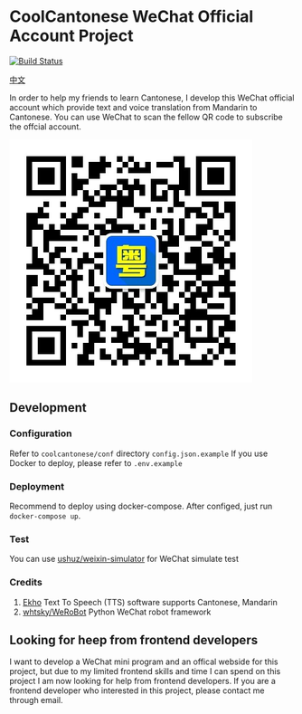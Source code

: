 # CoolCantonese WeChat Official Account Project
[![Build Status](https://travis-ci.org/kk17/CoolCantonese.svg)](https://travis-ci.org/kk17/CoolCantonese)

[中文](./README.md)

In order to help my friends to learn Cantonese, I develop this WeChat official account which provide text and voice translation from Mandarin to Cantonese. You can use WeChat to scan the fellow QR code to subscribe the offcial account.

![CoolCantonese](./qrcode.jpg)

## Development

### Configuration

Refer to `coolcantonese/conf` directory `config.json.example`
If you use Docker to deploy, please refer to `.env.example`

### Deployment

Recommend to deploy using docker-compose.
After configed, just run `docker-compose up`.

### Test

You can use [ushuz/weixin-simulator](https://github.com/ushuz/weixin-simulator) for WeChat simulate test

### Credits

1. [Ekho](http://www.eguidedog.net/cn/ekho_cn.php) Text To Speech (TTS) software supports Cantonese, Mandarin
2. [whtsky/WeRoBot](https://github.com/whtsky/WeRoBot) Python WeChat robot framework

## Looking for heep from frontend developers

I want to develop a WeChat mini program and an offical webside for this project, but due to my limited
frontend skills and time I can spend on this project I am now looking for help from frontend developers.
If you are a frontend developer who interested in this project, please contact me through email.